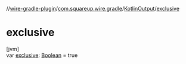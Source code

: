//[wire-gradle-plugin](../../../index.md)/[com.squareup.wire.gradle](../index.md)/[KotlinOutput](index.md)/[exclusive](exclusive.md)

# exclusive

[jvm]\
var [exclusive](exclusive.md): [Boolean](https://kotlinlang.org/api/latest/jvm/stdlib/kotlin/-boolean/index.html) = true
